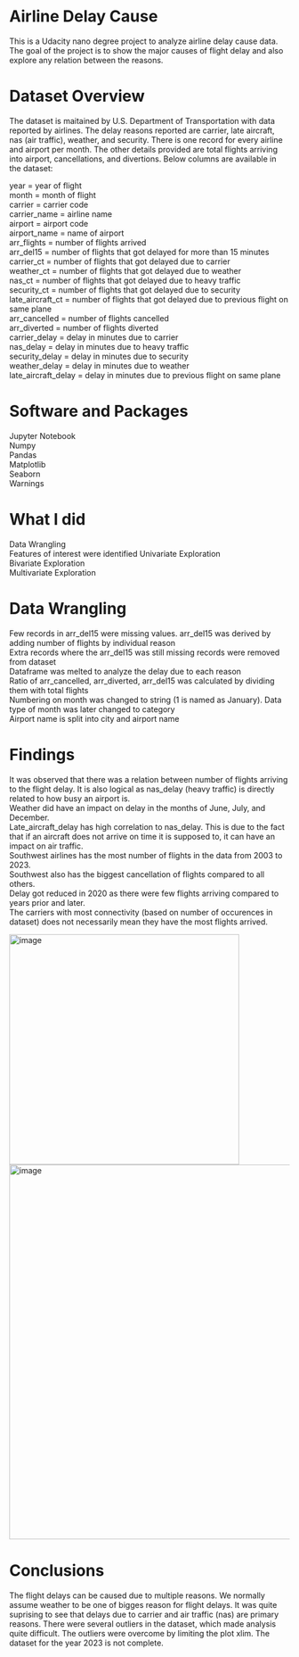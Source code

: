 # Airline Delay Cause
This is a Udacity nano degree project to analyze airline delay cause data. The goal of the project is to show the major causes of flight delay and also explore any relation between the reasons.

# Dataset Overview
The dataset is maitained by U.S. Department of Transportation with data reported by airlines. The delay reasons reported are carrier, late aircraft, nas (air traffic), weather, and security. There is one record for every airline and airport per month. The other details provided are total flights arriving into airport, cancellations, and divertions. Below columns are available in the dataset: 

year = year of flight  
month = month of flight  
carrier = carrier code  
carrier_name = airline name  
airport = airport code  
airport_name = name of airport  
arr_flights = number of flights arrived  
arr_del15 = number of flights that got delayed for more than 15 minutes  
carrier_ct = number of flights that got delayed due to carrier  
weather_ct = number of flights that got delayed due to weather  
nas_ct = number of flights that got delayed due to heavy traffic  
security_ct = number of flights that got delayed due to security  
late_aircraft_ct = number of flights that got delayed due to previous flight on same plane  
arr_cancelled = number of flights cancelled  
arr_diverted = number of flights diverted  
carrier_delay = delay in minutes due to carrier  
nas_delay = delay in minutes due to heavy traffic  
security_delay = delay in minutes due to security  
weather_delay = delay in minutes due to weather  
late_aircraft_delay = delay in minutes due to previous flight on same plane  

# Software and Packages
Jupyter Notebook  
Numpy  
Pandas  
Matplotlib  
Seaborn  
Warnings  

# What I did

Data Wrangling  
Features of interest were identified
Univariate Exploration  
Bivariate Exploration  
Multivariate Exploration  

# Data Wrangling

Few records in arr_del15 were missing values. arr_del15 was derived by adding number of flights by individual reason  
Extra records where the arr_del15 was still missing records were removed from dataset  
Dataframe was melted to analyze the delay due to each reason  
Ratio of arr_cancelled, arr_diverted, arr_del15 was calculated by dividing them with total flights  
Numbering on month was changed to string (1 is named as January). Data type of month was later changed to category  
Airport name is split into city and airport name  

# Findings

It was observed that there was a relation between number of flights arriving to the flight delay. It is also logical as nas_delay (heavy traffic) is directly related to how busy an airport is.  
Weather did have an impact on delay in the months of June, July, and December.  
Late_aircraft_delay has high correlation to nas_delay. This is due to the fact that if an aircraft does not arrive on time it is supposed to, it can have an impact on air traffic.  
Southwest airlines has the most number of flights in the data from 2003 to 2023.  
Southwest also has the biggest cancellation of flights compared to all others.  
Delay got reduced in 2020 as there were few flights arriving compared to years prior and later.  
The carriers with most connectivity (based on number of occurences in dataset) does not necessarily mean they have the most flights arrived.  


<img width="413" alt="image" src="https://github.com/vamshi8719/airline_delay_cause/assets/56979563/492b0f02-9862-46fa-a407-d90022670ce0">


<img width="672" alt="image" src="https://github.com/vamshi8719/airline_delay_cause/assets/56979563/35b77a11-ada5-46e6-a5ed-da6aa07a1745">  


# Conclusions  

The flight delays can be caused due to multiple reasons. We normally assume weather to be one of bigges reason for flight delays. It was quite suprising to see that delays due to carrier and air traffic (nas) are primary reasons. There were several outliers in the dataset, which made analysis quite difficult. The outliers were overcome by limiting the plot xlim. The dataset for the year 2023 is not complete.  

